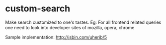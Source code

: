 custom-search
=============

Make search customized to one's tastes. 
Eg: For all frontend related queries one need to look into developer sites of mozilla, opera, chrome 

Sample implementation: http://jsbin.com/uherib/5

